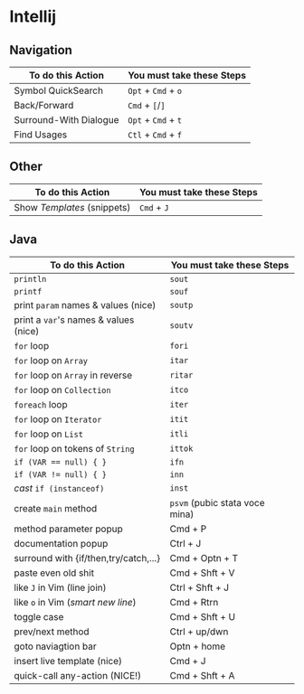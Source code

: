 # Intellij

Navigation
----------

To do this Action           | You must take these Steps
----------------------------|--------------------------
Symbol QuickSearch          | `Opt` + `Cmd` + `o`
Back/Forward                | `Cmd` + `[`/`]`
Surround-With Dialogue      | `Opt` + `Cmd` + `t`
Find Usages                 | `Ctl` + `Cmd` + `f`

Other
-----

To do this Action           | You must take these Steps
----------------------------|--------------------------
Show *Templates* (snippets) | `Cmd` + `J`

Java
----

To do this Action                    | You must take these Steps
-------------------------------------|--------------------------
`println`                            | `sout`
`printf`                             | `souf`
print `param` names & values (nice)  | `soutp`
print a `var`'s names & values (nice)| `soutv`
`for` loop                           | `fori`
`for` loop on `Array`                | `itar`
`for` loop on `Array` in reverse     | `ritar`
`for` loop on `Collection`           | `itco`
`foreach` loop                       | `iter`
`for` loop on `Iterator`             | `itit`
`for` loop on `List`                 | `itli`
`for` loop on tokens of `String`     | `ittok`
`if (VAR == null) { }`               | `ifn`
`if (VAR != null) { }`               | `inn`
*cast* `if (instanceof)`             | `inst`
create `main` method                 | `psvm` (pubic stata voce mina)
method parameter popup               | Cmd + P
documentation popup                  | Ctrl + J
surround with {if/then,try/catch,...}| Cmd + Optn + T
paste even old shit                  | Cmd + Shft + V
like `J` in Vim (line join)          | Ctrl + Shft + J
like `o` in Vim (*smart new line*)   | Cmd + Rtrn
toggle case                          | Cmd + Shft + U
prev/next method                     | Ctrl + up/dwn
goto naviagtion bar                  | Optn + home
insert live template (nice)          | Cmd + J
quick-call any-action (NICE!)        | Cmd + Shft + A

